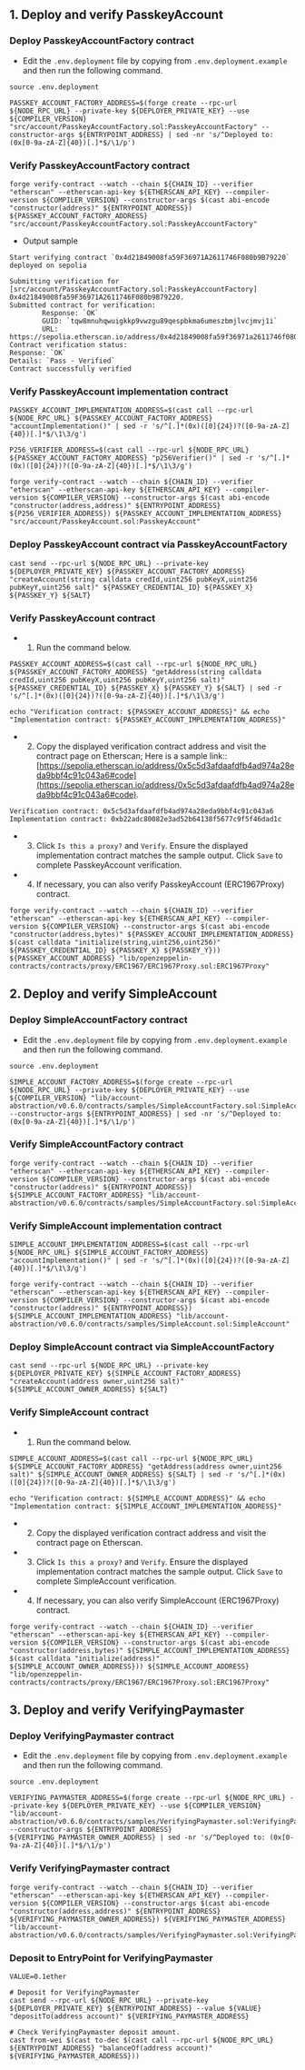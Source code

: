 ## 1. Deploy and verify PasskeyAccount

### Deploy PasskeyAccountFactory contract

- Edit the `.env.deployment` file by copying from `.env.deployment.example` and then run the following command.

```shell
source .env.deployment

PASSKEY_ACCOUNT_FACTORY_ADDRESS=$(forge create --rpc-url ${NODE_RPC_URL} --private-key ${DEPLOYER_PRIVATE_KEY} --use ${COMPILER_VERSION} "src/account/PasskeyAccountFactory.sol:PasskeyAccountFactory" --constructor-args ${ENTRYPOINT_ADDRESS} | sed -nr 's/^Deployed to: (0x[0-9a-zA-Z]{40})[.]*$/\1/p')
```

### Verify PasskeyAccountFactory contract

```shell
forge verify-contract --watch --chain ${CHAIN_ID} --verifier "etherscan" --etherscan-api-key ${ETHERSCAN_API_KEY} --compiler-version ${COMPILER_VERSION} --constructor-args $(cast abi-encode "constructor(address)" ${ENTRYPOINT_ADDRESS}) ${PASSKEY_ACCOUNT_FACTORY_ADDRESS} "src/account/PasskeyAccountFactory.sol:PasskeyAccountFactory"
```

- Output sample

```shell
Start verifying contract `0x4d21849008fa59F36971A2611746F080b9B79220` deployed on sepolia

Submitting verification for [src/account/PasskeyAccountFactory.sol:PasskeyAccountFactory] 0x4d21849008fa59F36971A2611746F080b9B79220.
Submitted contract for verification:
        Response: `OK`
        GUID: `tqw8mnuhqwuigkkp9vwzgu89qespbkma6umeszbmjlvcjmvj1i`
        URL: https://sepolia.etherscan.io/address/0x4d21849008fa59f36971a2611746f080b9b79220
Contract verification status:
Response: `OK`
Details: `Pass - Verified`
Contract successfully verified
```

### Verify PasskeyAccount implementation contract

```shell
PASSKEY_ACCOUNT_IMPLEMENTATION_ADDRESS=$(cast call --rpc-url ${NODE_RPC_URL} ${PASSKEY_ACCOUNT_FACTORY_ADDRESS} "accountImplementation()" | sed -r 's/^[.]*(0x)([0]{24})?([0-9a-zA-Z]{40})[.]*$/\1\3/g')

P256_VERIFIER_ADDRESS=$(cast call --rpc-url ${NODE_RPC_URL} ${PASSKEY_ACCOUNT_FACTORY_ADDRESS} "p256Verifier()" | sed -r 's/^[.]*(0x)([0]{24})?([0-9a-zA-Z]{40})[.]*$/\1\3/g')

forge verify-contract --watch --chain ${CHAIN_ID} --verifier "etherscan" --etherscan-api-key ${ETHERSCAN_API_KEY} --compiler-version ${COMPILER_VERSION} --constructor-args $(cast abi-encode "constructor(address,address)" ${ENTRYPOINT_ADDRESS} ${P256_VERIFIER_ADDRESS}) ${PASSKEY_ACCOUNT_IMPLEMENTATION_ADDRESS} "src/account/PasskeyAccount.sol:PasskeyAccount"
```

### Deploy PasskeyAccount contract via PasskeyAccountFactory

```shell
cast send --rpc-url ${NODE_RPC_URL} --private-key ${DEPLOYER_PRIVATE_KEY} ${PASSKEY_ACCOUNT_FACTORY_ADDRESS} "createAccount(string calldata credId,uint256 pubKeyX,uint256 pubKeyY,uint256 salt)" ${PASSKEY_CREDENTIAL_ID} ${PASSKEY_X} ${PASSKEY_Y} ${SALT}
```

### Verify PasskeyAccount contract

- 1. Run the command below.

```shell
PASSKEY_ACCOUNT_ADDRESS=$(cast call --rpc-url ${NODE_RPC_URL} ${PASSKEY_ACCOUNT_FACTORY_ADDRESS} "getAddress(string calldata credId,uint256 pubKeyX,uint256 pubKeyY,uint256 salt)" ${PASSKEY_CREDENTIAL_ID} ${PASSKEY_X} ${PASSKEY_Y} ${SALT} | sed -r 's/^[.]*(0x)([0]{24})?([0-9a-zA-Z]{40})[.]*$/\1\3/g')

echo "Verification contract: ${PASSKEY_ACCOUNT_ADDRESS}" && echo "Implementation contract: ${PASSKEY_ACCOUNT_IMPLEMENTATION_ADDRESS}"
```

- 2. Copy the displayed verification contract address and visit the contract page on Etherscan; Here is a sample link:: [https://sepolia.etherscan.io/address/0x5c5d3afdaafdfb4ad974a28eda9bbf4c91c043a6#code](https://sepolia.etherscan.io/address/0x5c5d3afdaafdfb4ad974a28eda9bbf4c91c043a6#code).

```shell
Verification contract: 0x5c5d3afdaafdfb4ad974a28eda9bbf4c91c043a6
Implementation contract: 0xb22adc80082e3ad52b64138f5677c9f5f46dad1c
```

- 3. Click `Is this a proxy?` and `Verify`. Ensure the displayed implementation contract matches the sample output. Click `Save` to complete PasskeyAccount verification.

- 4. If necessary, you can also verify PasskeyAccount (ERC1967Proxy) contract.

```shell
forge verify-contract --watch --chain ${CHAIN_ID} --verifier "etherscan" --etherscan-api-key ${ETHERSCAN_API_KEY} --compiler-version ${COMPILER_VERSION} --constructor-args $(cast abi-encode "constructor(address,bytes)" ${PASSKEY_ACCOUNT_IMPLEMENTATION_ADDRESS} $(cast calldata "initialize(string,uint256,uint256)" ${PASSKEY_CREDENTIAL_ID} ${PASSKEY_X} ${PASSKEY_Y})) ${PASSKEY_ACCOUNT_ADDRESS} "lib/openzeppelin-contracts/contracts/proxy/ERC1967/ERC1967Proxy.sol:ERC1967Proxy"
```

## 2. Deploy and verify SimpleAccount

### Deploy SimpleAccountFactory contract

- Edit the `.env.deployment` file by copying from `.env.deployment.example` and then run the following command.

```shell
source .env.deployment

SIMPLE_ACCOUNT_FACTORY_ADDRESS=$(forge create --rpc-url ${NODE_RPC_URL} --private-key ${DEPLOYER_PRIVATE_KEY} --use ${COMPILER_VERSION} "lib/account-abstraction/v0.6.0/contracts/samples/SimpleAccountFactory.sol:SimpleAccountFactory" --constructor-args ${ENTRYPOINT_ADDRESS} | sed -nr 's/^Deployed to: (0x[0-9a-zA-Z]{40})[.]*$/\1/p')
```

### Verify SimpleAccountFactory contract

```shell
forge verify-contract --watch --chain ${CHAIN_ID} --verifier "etherscan" --etherscan-api-key ${ETHERSCAN_API_KEY} --compiler-version ${COMPILER_VERSION} --constructor-args $(cast abi-encode "constructor(address)" ${ENTRYPOINT_ADDRESS}) ${SIMPLE_ACCOUNT_FACTORY_ADDRESS} "lib/account-abstraction/v0.6.0/contracts/samples/SimpleAccountFactory.sol:SimpleAccountFactory"
```

### Verify SimpleAccount implementation contract

```shell
SIMPLE_ACCOUNT_IMPLEMENTATION_ADDRESS=$(cast call --rpc-url ${NODE_RPC_URL} ${SIMPLE_ACCOUNT_FACTORY_ADDRESS} "accountImplementation()" | sed -r 's/^[.]*(0x)([0]{24})?([0-9a-zA-Z]{40})[.]*$/\1\3/g')

forge verify-contract --watch --chain ${CHAIN_ID} --verifier "etherscan" --etherscan-api-key ${ETHERSCAN_API_KEY} --compiler-version ${COMPILER_VERSION} --constructor-args $(cast abi-encode "constructor(address)" ${ENTRYPOINT_ADDRESS}) ${SIMPLE_ACCOUNT_IMPLEMENTATION_ADDRESS} "lib/account-abstraction/v0.6.0/contracts/samples/SimpleAccount.sol:SimpleAccount"
```

### Deploy SimpleAccount contract via SimpleAccountFactory

```shell
cast send --rpc-url ${NODE_RPC_URL} --private-key ${DEPLOYER_PRIVATE_KEY} ${SIMPLE_ACCOUNT_FACTORY_ADDRESS} "createAccount(address owner,uint256 salt)" ${SIMPLE_ACCOUNT_OWNER_ADDRESS} ${SALT}
```

### Verify SimpleAccount contract

- 1. Run the command below.

```shell
SIMPLE_ACCOUNT_ADDRESS=$(cast call --rpc-url ${NODE_RPC_URL} ${SIMPLE_ACCOUNT_FACTORY_ADDRESS} "getAddress(address owner,uint256 salt)" ${SIMPLE_ACCOUNT_OWNER_ADDRESS} ${SALT} | sed -r 's/^[.]*(0x)([0]{24})?([0-9a-zA-Z]{40})[.]*$/\1\3/g')

echo "Verification contract: ${SIMPLE_ACCOUNT_ADDRESS}" && echo "Implementation contract: ${SIMPLE_ACCOUNT_IMPLEMENTATION_ADDRESS}"
```

- 2. Copy the displayed verification contract address and visit the contract page on Etherscan.

- 3. Click `Is this a proxy?` and `Verify`. Ensure the displayed implementation contract matches the sample output. Click `Save` to complete SimpleAccount verification.

- 4. If necessary, you can also verify SimpleAccount (ERC1967Proxy) contract.

```shell
forge verify-contract --watch --chain ${CHAIN_ID} --verifier "etherscan" --etherscan-api-key ${ETHERSCAN_API_KEY} --compiler-version ${COMPILER_VERSION} --constructor-args $(cast abi-encode "constructor(address,bytes)" ${SIMPLE_ACCOUNT_IMPLEMENTATION_ADDRESS} $(cast calldata "initialize(address)" ${SIMPLE_ACCOUNT_OWNER_ADDRESS})) ${SIMPLE_ACCOUNT_ADDRESS} "lib/openzeppelin-contracts/contracts/proxy/ERC1967/ERC1967Proxy.sol:ERC1967Proxy"
```

## 3. Deploy and verify VerifyingPaymaster

### Deploy VerifyingPaymaster contract

- Edit the `.env.deployment` file by copying from `.env.deployment.example` and then run the following command.

```shell
source .env.deployment

VERIFYING_PAYMASTER_ADDRESS=$(forge create --rpc-url ${NODE_RPC_URL} --private-key ${DEPLOYER_PRIVATE_KEY} --use ${COMPILER_VERSION} "lib/account-abstraction/v0.6.0/contracts/samples/VerifyingPaymaster.sol:VerifyingPaymaster" --constructor-args ${ENTRYPOINT_ADDRESS} ${VERIFYING_PAYMASTER_OWNER_ADDRESS} | sed -nr 's/^Deployed to: (0x[0-9a-zA-Z]{40})[.]*$/\1/p')
```

### Verify VerifyingPaymaster contract

```shell
forge verify-contract --watch --chain ${CHAIN_ID} --verifier "etherscan" --etherscan-api-key ${ETHERSCAN_API_KEY} --compiler-version ${COMPILER_VERSION} --constructor-args $(cast abi-encode "constructor(address,address)" ${ENTRYPOINT_ADDRESS} ${VERIFYING_PAYMASTER_OWNER_ADDRESS}) ${VERIFYING_PAYMASTER_ADDRESS} "lib/account-abstraction/v0.6.0/contracts/samples/VerifyingPaymaster.sol:VerifyingPaymaster"
```

### Deposit to EntryPoint for VerifyingPaymaster

```shell
VALUE=0.1ether

# Deposit for VerifyingPaymaster
cast send --rpc-url ${NODE_RPC_URL} --private-key ${DEPLOYER_PRIVATE_KEY} ${ENTRYPOINT_ADDRESS} --value ${VALUE} "depositTo(address account)" ${VERIFYING_PAYMASTER_ADDRESS}

# Check VerifyingPaymaster deposit amount.
cast from-wei $(cast to-dec $(cast call --rpc-url ${NODE_RPC_URL} ${ENTRYPOINT_ADDRESS} "balanceOf(address account)" ${VERIFYING_PAYMASTER_ADDRESS}))
```
